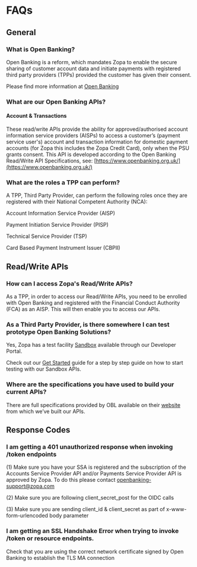 # FAQs
## General

### What is Open Banking?

Open Banking is a reform, which mandates Zopa to enable the secure sharing of customer account data and initiate payments with registered third party providers (TPPs) provided the customer has given their consent.

Please find more information at [Open Banking](https://www.openbanking.org.uk/)


### What are our Open Banking APIs?

#### Account & Transactions
These read/write APIs provide the ability for approved/authorised account information service providers (AISPs) to access a customer’s (payment service user's) account and transaction information for domestic payment accounts (for Zopa this includes the Zopa Credit Card), only when the PSU grants consent. This API is developed according to the Open Banking Read/Write API Specifications, see: [https://www.openbanking.org.uk/](https://www.openbanking.org.uk/)


### What are the roles a TPP can perform?

A TPP, Third Party Provider, can perform the following roles once they are registered with their National Competent Authority (NCA):

Account Information Service Provider (AISP)

Payment Initiation Service Provider (PISP)

Technical Service Provider (TSP)

Card Based Payment Instrument Issuer (CBPII)


## Read/Write APIs


### How can I access Zopa's Read/Write APIs?
As a TPP, in order to access our Read/Write APIs, you need to be enrolled with Open Banking and registered with the Financial Conduct Authority (FCA) as an AISP. This will then enable you to access our APIs.

### As a Third Party Provider, is there somewhere I can test prototype Open Banking Solutions?
 Yes, Zopa has a test facility [Sandbox](../40-sandbox.md) available through our Developer Portal.

Check out our [Get Started](../20-getting-started.md) guide for a step by step guide on how to start testing with our Sandbox APIs.


### Where are the specifications you have used to build your current APIs?
There are full specifications provided by OBL available on their [website](https://openbankinguk.github.io/read-write-api-site3/v4.0/) from which we’ve built our APIs.

## Response Codes

### I am getting a 401 unauthorized response when invoking /token endpoints
(1) Make sure you have your SSA is registered and the subscription of the Accounts Service Provider API and/or Payments Service Provider API is approved by Zopa. To do this please contact openbanking-support@zopa.com

(2) Make sure you are following client_secret_post for the OIDC calls

(3) Make sure you are sending client_id & client_secret as part of x-www-form-urlencoded body parameter

### I am getting an SSL Handshake Error when trying to invoke /token or resource endpoints.
Check that you are using the correct network certificate signed by Open Banking to establish the TLS MA connection